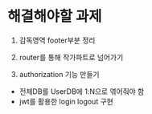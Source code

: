 # 해결해야할 과제

1. 감독영역 footer부분 정리

1. router를 통해 작가파트로 넘어가기

1. authorization 기능 만들기

- 전체DB를 UserDB에 1:N으로 엮어줘야 함
- jwt를 활용한 login logout 구현
